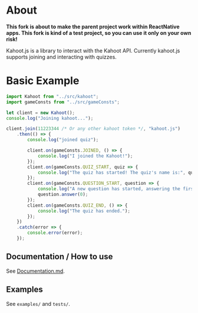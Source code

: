 # About
**This fork is about to make the parent project work within ReactNative apps. This fork is kind of a test project, so you can use it only on your own risk!**

Kahoot.js is a library to interact with the Kahoot API. Currently kahoot.js supports joining and interacting with quizzes.

# Basic Example
```js
import Kahoot from "../src/kahoot";
import gameConsts from "../src/gameConsts";

let client = new Kahoot();
console.log("Joining kahoot...");

client.join(11223344 /* Or any other kahoot token */, "kahoot.js")
    .then(() => {
        console.log("joined quiz");

        client.on(gameConsts.JOINED, () => {
            console.log("I joined the Kahoot!");
        });
        client.on(gameConsts.QUIZ_START, quiz => {
            console.log("The quiz has started! The quiz's name is:", quiz.name);
        });
        client.on(gameConsts.QUESTION_START, question => {
            console.log("A new question has started, answering the first answer.");
            question.answer(0);
        });
        client.on(gameConsts.QUIZ_END, () => {
            console.log("The quiz has ended.");
        });
    })
    .catch(error => {
        console.error(error);
    });
```

## Documentation / How to use
See [Documentation.md](Documentation.md).

## Examples
See `examples/` and `tests/`.

